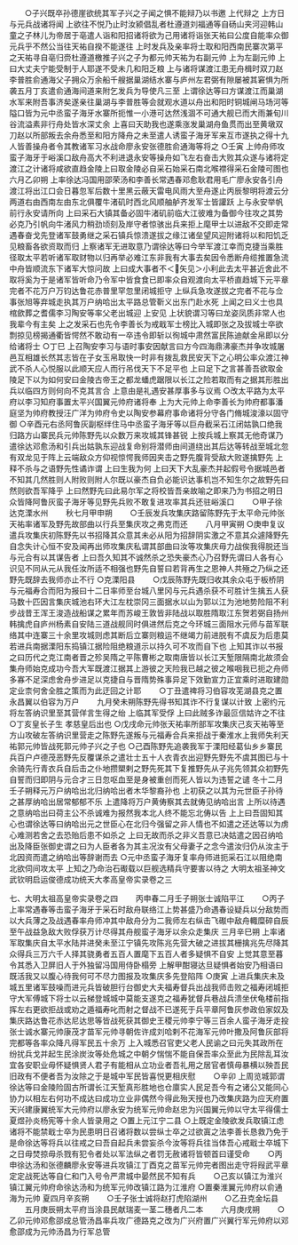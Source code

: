 <!-- { "loadSidebar": true } -->
　　○子兴既卒孙德崖欲统其军子兴之子闻之惧不能辩乃以书邀  上代辩之  上方日与元兵战诸将闻  上欲往不悦乃止时汝颍倡乱者杜遵道刘福通等自砀山夹河迎韩山童之子林儿为帝居于亳遣人诣和阳招诸将欲为己用诸将诣张天祐曰公度自能率众御元兵乎不然公当往天祐自揆不能遂往  上时发兵及亲率将士取和阳西南民寨次第平之天祐寻自亳归赍杜遵道檄推子兴之子为都元帅天祐为右副元帅  上为左副元帅  上曰大丈夫宁能受制于人耶遂不受未几和阳乏粮  上与诸将谋渡江患无舟楫时双刀赵李普胜俞通海父子拥众万余船千艘据巢湖结水寨与庐州左君弼有隙屡被其窘惧为所袭五月丁亥遣俞通海间道来附乞发兵为导使凡三至  上谓徐达等曰方谋渡江而巢湖水军来附吾事济矣遂亲往巢湖与李普胜等会就观水道以舟出和阳时铜城闸马场河等隘口皆为元中丞蛮子海牙水寨所扼惟一小港可达然浅涸不可通大舰已而大雨兼旬川谷流溢素非行舟处皆水深丈余  上喜曰天助我也遂乘涨发巢湖舟鱼贯而出至黄墩双刀赵以所部叛去余舟悉至和阳方降舟之未至遣人诱蛮子海牙军来互市遂执之得十九人皆善操舟者令其教诸军习水战命廖永安张德胜俞通海等将之
○壬寅  上帅舟师攻蛮子海牙于峪溪口敌舟高大不利进退永安等操舟如飞左右奋击大败其众遂与诸将定渡江之计诸将咸欲直趋金陵上曰取金陵必自采石始采石南北喉襟得采石金陵可图也六月乙卯朔  上率徐达冯国用邵荣汤和李善长常遇春邓愈耿君用毛广廖永安各引舟渡江将出江口会日暮忽军后数十里黑云蔽天雷电风雨大至舟遂止丙辰黎明将渡云分两道右由西南左由东北俱覆牛渚矶时西北风顺舳舻齐发军士皆讙跃  上与永安举帆前行永安请所向  上曰采石大镇其备必固牛渚矶前临大江彼难为备御今往攻之其势必克乃引帆向牛渚风力稍劲顷刻及岸守者惊骇出兵来拒上麾甲士以进敌不交即走常遇春奋戈先登诸军鼓勇继之采石镇兵惊溃遂拔之缘江诸垒望风迎附诸将以和阳饥乏见粮畜各欲资取而归  上察诸军无进取意乃谓徐达等曰今举军渡江幸而克捷当乘胜径取太平若听诸军取财物以归再举必难江东非我有大事去矣因令悉断舟缆推置急流中舟皆顺流东下诸军大惊问故  上曰成大事者不＜矢见＞小利此去太平甚近舍此不取将奚为于是诸军皆听命乃令军中皆食食已即率众自观渡向太平桥直趋城下元平章完者不花万户万钧达鲁花赤普里罕忽里闭城拒守  上纵兵急攻遂拔之完者不花与佥事张旭等弃城走执其万户纳哈出太平路总管靳义出东门赴水死  上闻之曰义士也具棺歛葬之耆儒李习陶安等率父老出城迎  上安见  上状貌谓习等曰龙姿凤质非常人也我辈今有主矣  上之发采石也先令李善长为戒戢军士榜比入城即张之及拔城士卒欲剽掠见榜揭通衢皆愕然不敢动有一卒违令即斩以徇城中肃然富民陈迪献金帛即以分给诸将士
○丁巳  上召陶安李习与语时事安因献言曰方今四海鼎沸豪杰并争攻城屠邑互相雄长然其志皆在子女玉帛取快一时非有拨乱救民安天下之心明公率众渡江神武不杀人心悦服以此顺天应人而行吊伐天下不足平也  上曰足下之言甚善吾欲取金陵足下以为如何安曰金陵古帝王之都龙蟠虎踞限以长江之险若取而有之据其形胜出兵以临四方则何向不克其言合  上意由是礼遇安甚厚事多与议焉
○改太平路为太平府以李习知府事置太平兴国翼元帅府诸将奉  上为大元帅上命李善长为帅府都事潘庭坚为帅府教授汪广洋为帅府令史以陶安参幕府事命诸将分守各门脩城浚濠以固守御
○辛酉元右丞阿鲁灰副枢绊住马中丞蛮子海牙等以巨舟截采石江闭姑孰口绝我归路方山寨民兵元帅陈野先以众数万来攻城其锋甚锐  上按兵城上察其无他奇谋乃遣徐达邓愈汤和引兵出姑孰东迎战复命别将潜师由间道绕出其后达等转战至城北忽有双龙见于阵上云端敌众方仰视惊愕我师因夹击之野先腹背受敌大败遂擒野先  上释不杀与之语野先性谲诈谓  上曰生我为何  上曰天下大乱豪杰并起假号令据城邑者不知其几然胜则人附败则附人尔既以豪杰自负必能识达事机岂不知生尔之故野先曰然则欲吾军降乎  上曰然野先曰此易尔军之将校皆吾亲故喻之即来乃为书招之明日众皆降阿鲁灰蛮子海牙等见野先兵败不敢复进攻率其兵还驻峪溪口
　　○甲子徐达克溧水州
　　秋七月甲申朔
　　○壬辰发兵攻集庆路留陈野先于太平命元帅张天祐率诸军及野先故部曲以行兵至集庆攻之弗克而还
　　八月甲寅朔
○庚申复议遣兵攻集庆初陈野先以书招降其众意其未必从阳为招辞阴实激之不意其众遽降野先自念失计心恒不安及闻再出师攻集庆私谓其部曲曰汝等攻集庆毋力战俟我得脱还当与元合有以其谋告者  上曰吾久知其不诚然杀之恐失豪杰心乃召野先谓曰人各有心识见不同从元从我任汝所适不相强也野先自誓曰若背再生之恩神人共殛之乃纵之还野先既辞去我师亦止不行
○克溧阳县
　　○戊辰陈野先既归收其余众屯于板桥阴与元福寿合而阳为报曰十二日率师至台城八里冈与元兵遇杀获不可胜计生擒五人获马数十匹因言集庆城池右环大江左枕崇冈三面据水以山为郭以江为池地势险阻不利步战昔王浑王浚造战船谋之累年而苏峻王敦皆非陆战以取胜隋取江东贺若弼自扬州韩擒虎自庐州杨素自安陆三道战舰同时俱进然后克之今环城三面阻水元师与苗军联络其中连寨三十余里攻城则虑其断后立寨则粮运不继竭力前进脱有不虞反为后患莫若进兵南据溧阳东捣镇江据险阻绝粮道示以持久可不攻而自下也  上知其诈以书报之曰历代之克江南者晋之殄吴隋之平陈曹彬之取南唐皆以长江天堑限隔南北故须会集舟师始克成功今吾大军既渡江据其上游彼之天险我已越之彼之喉咽我已扼之舟师多寡不足深虑舍舟步进足以克捷自与晋隋势殊事异足下效勤宣力正宜乘时进取建勋定业柰何舍全胜之策而为此迂回之计耶
　　○丁丑遣禆将习伯容攻芜湖县克之置永昌翼以伯容为万户
　　九月癸未朔陈野先得书知其诈不行复谋以计致  上密约元将左答纳识里至其营佯言生得之绐  上临其军受俘  上曰此贼多诈最叵信姑许之不往
○丁亥皇长子生  孝慈皇后出也
○戊戌命元帅张天祐率所部军攻集庆己亥天祐等至方山攻破左答纳识里营走之陈野先遂叛与元福寿合兵来拒战于秦淮水上我师失利天祐郭元帅皆战死郭元帅子兴之子也
○己酉陈野先追袭我军于溧阳经葛仙乡乡寨民兵百户卢德茂恶野先反覆谋杀之遣壮士五十人衣青衣出迎野先野先不虞其图已与十余骑先行青衣兵自后击之仆地攒槊剌之野先死其下复推野先从子兆先领其众初野先自誓而归即阴与元合才三日忽呕血至是身被重创而死人皆以为违誓之谴
冬十二月壬子朔释元万户纳哈出北归纳哈出者木华黎裔孙也  上初获之以其为元世臣子孙待之甚厚纳哈出居常郁郁不乐  上遣降将万户黄俦察其去就俦见纳哈出言  上所以待遇之意纳哈出曰荷主公不杀诚难为报然我本北人终不能忘北俦以告  上上曰吾固知其心也谓徐达等曰纳哈出元之世臣心在北归今强留之非人情也不如遣之还达等以为虏心难测若舍之去恐贻后患不如杀之  上曰无故而杀之非义吾意已决姑遣之因召纳哈出及降臣张御史谓之曰为人臣者各为其主况汝有父母妻子之念今遣汝归仍从汝主于北因资而遣之纳哈出等辞谢而去
○元中丞蛮子海牙复率舟师进扼采石江以阻绝南北欲伺间攻太平  上知之乃命治石礟载以巨舰选精兵守要害以待之
大明太祖圣神文武钦明启运俊德成功统天大孝高皇帝实录卷之三


七、大明太祖高皇帝实录卷之四
　　丙申春二月壬子朔张士诚陷平江
　　○丙子  上率常遇春等击蛮子海牙于采石时敌舟联络江上势甚盛乃命遇春设疑兵以分敌势而以大兵薄之及战遇春率舟师冲其中敌舟分为二我师左右纵击飞礟中敌舟輙糜碎自辰至午战益急敌大败俘获万计尽得其舟舰蛮子海牙以余众走集庆
三月辛巳朔  上率诸军取集庆自太平水陆并进癸未至江宁镇先攻陈兆先营大破之进拔其栅擒兆先尽降其众得兵三万六千人择其骁勇者五百人置麾下五百人者多疑惧不自安  上觉其意至暮令其悉入卫屏旧人于外独留冯国用侍卧榻旁  上解甲酣寝达旦疑惧者始安乃相语曰既活我又以腹心待我何可不尽力图报及攻集庆多先登陷阵
○庚寅  上进兵集庆未及城五里诸军鼓噪而进元兵皆破胆行台御史大夫福寿督兵出战我师击败之福寿闭城拒守大军傅城下将士以云梯登城城中莫能支遂克之福寿犹督兵巷战兵溃坐伏龟楼前指挥左右更欲拒战或劝之遁福寿叱而射之督战不已遂死于兵平章阿鲁灰参政伯家奴及集庆路达鲁花赤达尼达思等皆战死获其御史王稷元帅李宁等三百余人蛮子海牙走投张士诚水寨元帅康茂才苗军元帅寻朝佐许成刘哈剌不花海军元帅叶撒及阿鲁灰部将完都等各率众降凡得军民五十余万  上入城悉召官吏父老人民谕之曰元失其政所在纷扰兵戈并起生民涂炭汝等处危城之中朝夕惴惴不能自保吾率众至此为民除乱耳汝宜各安职业毋怀疑惧贤人君子有能相从立功业者吾礼用之居官者慎毋暴横以殃吾民旧政有不便者吾为汝除之于是城中军民皆喜悦更相庆慰
　　○辛卯  上周览城郭谓徐达等曰金陵险固古所谓长江天堑真形胜地也仓廪实人民足吾今有之诸公又能同心协力以相左右何功不成达曰成功立业非偶然今得此殆天授也乃改集庆路为应天府置天兴建康翼统军大元帅府以廖永安为统军元帅命赵忠为兴国翼元帅以守太平得儒士夏煜孙炎杨宪等十余人皆录用之
○置上元江宁二县
○上既定金陵欲发兵取镇江虑诸将不能禁戢士卒为民患明日召诸将数以尝纵士卒之过欲寘之法李善长恳救乃免于是命徐达等将兵以往戒之曰吾自起兵未尝妄杀今汝等将兵往当体吾心戒戢士卒城下之日毋焚掠毋杀戮有犯令者处以军法纵之者罚无赦诸将皆顿首曰谨受命
　　○丙申徐达汤和张德麟廖永安等进兵攻镇江丁酉克之苗军元帅完者图出走守将叚武平章定定战死达等自仁和门入号令严肃城中晏然民不知有兵
　　○己亥以镇江为淮兴镇江翼元帅府命徐达汤和为统军元帅改镇江路为江淮府
○置秦淮翼元帅府以俞通海为元帅
夏四月辛亥朔
　　○壬子张士诚将赵打虎陷湖州
　　○乙丑克金坛县
　　五月庚辰朔太平府当涂县民献瑞麦一茎二穗者凡二本
　　六月庚戌朔
　　○乙卯元帅邓愈邵成总管汤昌率兵攻广德路克之改为广兴府置广兴翼行军元帅府以邓愈邵成为元帅汤昌为行军总管
